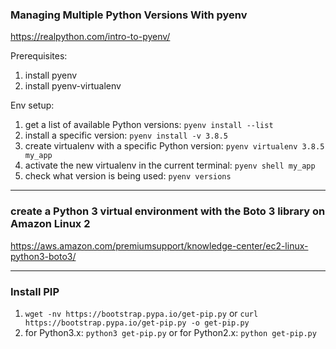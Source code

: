 ### Managing Multiple Python Versions With pyenv
https://realpython.com/intro-to-pyenv/

Prerequisites:
1) install pyenv
1) install pyenv-virtualenv

Env setup:
1) get a list of available Python versions: ```pyenv install --list``` 
1) install a specific version: ```pyenv install -v 3.8.5``` 
1) create virtualenv with a specific Python version: ```pyenv virtualenv 3.8.5 my_app```
1) activate the new virtualenv in the current terminal: ```pyenv shell my_app```
1) check what version is being used: ```pyenv versions```
 
___________________________________________________________________________________

### create a Python 3 virtual environment with the Boto 3 library on Amazon Linux 2

https://aws.amazon.com/premiumsupport/knowledge-center/ec2-linux-python3-boto3/
___________________________________________________________________________________

### Install PIP

1) ```wget -nv https://bootstrap.pypa.io/get-pip.py``` or ```curl https://bootstrap.pypa.io/get-pip.py -o get-pip.py```
2) for Python3.x: ```python3 get-pip.py``` or for Python2.x: ```python get-pip.py```
